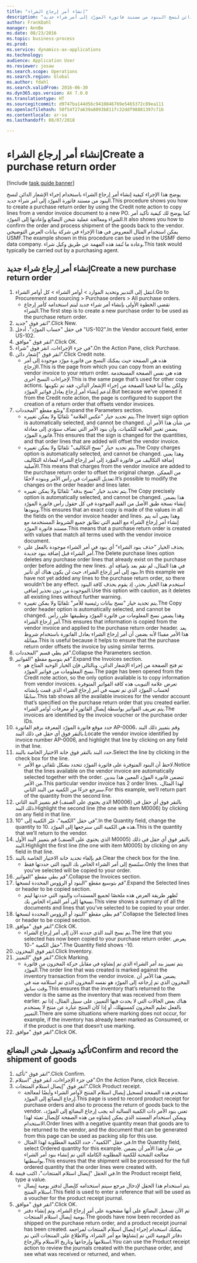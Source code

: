 ```yaml
--- 
title: "إنشاء أمر إرجاع الشراء"
description: "يوضح هذا الإجراء كيفية إنشاء أمر إرجاع الشراء باستخدام إجراء الإشعار الدائن لنسخ البنود من مستند فاتورة المورّد إلى أمر شراء جديد."
author: FrankDahl
manager: AnnBe
ms.date: 08/23/2016
ms.topic: business-process
ms.prod: 
ms.service: dynamics-ax-applications
ms.technology: 
audience: Application User
ms.reviewer: josaw
ms.search.scope: Operations
ms.search.region: Global
ms.author: fdahl
ms.search.validFrom: 2016-06-30
ms.dyn365.ops.version: AX 7.0.0
ms.translationtype: HT
ms.sourcegitcommit: d9747ba144d56c9410846769e5465372c89ea111
ms.openlocfilehash: 50f54f27a639a8093b811fc32ddf98881397c71b
ms.contentlocale: ar-sa
ms.lasthandoff: 08/07/2018

---
```

# <a name="create-a-purchase-return-order"></a><span data-ttu-id="0bbba-103">إنشاء أمر إرجاع الشراء</span><span class="sxs-lookup"><span data-stu-id="0bbba-103">Create a purchase return order</span></span>

[!include [task guide banner](../../includes/task-guide-banner.md)]

<span data-ttu-id="0bbba-104">يوضح هذا الإجراء كيفية إنشاء أمر إرجاع الشراء باستخدام إجراء الإشعار الدائن لنسخ البنود من مستند فاتورة المورّد إلى أمر شراء جديد.</span><span class="sxs-lookup"><span data-stu-id="0bbba-104">This procedure shows you how to create a purchase return order by using the Credit note action to copy lines from a vendor invoice document to a new PO.</span></span> <span data-ttu-id="0bbba-105">كما يوضح لك كيفية تأكيد أمر الشراء ومعالجة عملية شحن البضائع وإعادتها إلى المورّد.</span><span class="sxs-lookup"><span data-stu-id="0bbba-105">It also shows you how to confirm the order and process shipment of the goods back to the vendor.</span></span> <span data-ttu-id="0bbba-106">يمكن استخدام المثال المعروض في هذا الإجراء في شركة بيانات العرض التوضيحي USMF.</span><span class="sxs-lookup"><span data-stu-id="0bbba-106">The example shown in this procedure can be used in the USMF demo data company.</span></span> <span data-ttu-id="0bbba-107">وعادة ما تُنفذ هذه المهمة عن طريق وكيل شراء.</span><span class="sxs-lookup"><span data-stu-id="0bbba-107">This task would typically be carried out by a purchasing agent.</span></span>


## <a name="create-a-new-purchase-return-order"></a><span data-ttu-id="0bbba-108">إنشاء أمر إرجاع شراء جديد</span><span class="sxs-lookup"><span data-stu-id="0bbba-108">Create a new purchase return order</span></span>
1. <span data-ttu-id="0bbba-109">انتقل إلى التدبير وتحديد الموارد > أوامر الشراء > كل أوامر الشراء.</span><span class="sxs-lookup"><span data-stu-id="0bbba-109">Go to Procurement and sourcing > Purchase orders > All purchase orders.</span></span>
    * <span data-ttu-id="0bbba-110">تقضي الخطوة الأولى بإنشاء أمر شراء جديد ليتم استخدامه كأمر إرجاع الشراء.</span><span class="sxs-lookup"><span data-stu-id="0bbba-110">The first step is to create a new purchase order to be used as the purchase return order.</span></span>  
2. <span data-ttu-id="0bbba-111">انقر فوق "جديد".</span><span class="sxs-lookup"><span data-stu-id="0bbba-111">Click New.</span></span>
3. <span data-ttu-id="0bbba-112">في حقل "حساب المورّد‬"، أدخل "US-102".</span><span class="sxs-lookup"><span data-stu-id="0bbba-112">In the Vendor account field, enter US-102.</span></span>
4. <span data-ttu-id="0bbba-113">انقر فوق "موافق".</span><span class="sxs-lookup"><span data-stu-id="0bbba-113">Click OK.</span></span>
5. <span data-ttu-id="0bbba-114">في جزء الإجراءات، انقر فوق "شراء".</span><span class="sxs-lookup"><span data-stu-id="0bbba-114">On the Action Pane, click Purchase.</span></span>
6. <span data-ttu-id="0bbba-115">انقر فوق "إشعار دائن".</span><span class="sxs-lookup"><span data-stu-id="0bbba-115">Click Credit note.</span></span>
    * <span data-ttu-id="0bbba-116">هذه هي الصفحة حيث يمكنك النسخ من فاتورة مورّد موجودة إلى أمر الإرجاع.</span><span class="sxs-lookup"><span data-stu-id="0bbba-116">This is the page from which you can copy from an existing vendor invoice to your return order.</span></span> <span data-ttu-id="0bbba-117">هذه هي نفس الصفحة المستخدمة لإجراءات النسخ أخرى.</span><span class="sxs-lookup"><span data-stu-id="0bbba-117">This is the same page that’s used for other copy actions.</span></span> <span data-ttu-id="0bbba-118">ولكن بما أننا فتحنا الصفحة من إجراء الإشعار الدائن، فقد تم تكوينها لدعم إنشاء أمر إرجاع يعادل فواتير المورّد.</span><span class="sxs-lookup"><span data-stu-id="0bbba-118">But because we’ve opened it from the Credit note action, the page is configured to support the creation of a return order that offsets vendor invoices.</span></span>  
7. <span data-ttu-id="0bbba-119">وسّع مقطع "المحددات".</span><span class="sxs-lookup"><span data-stu-id="0bbba-119">Expand the Parameters section.</span></span>
    * <span data-ttu-id="0bbba-120">يتم تحديد خيار "عكس العلامة‬" تلقائيًا ولا يمكن تغييره.</span><span class="sxs-lookup"><span data-stu-id="0bbba-120">The Invert sign option is automatically selected, and cannot be changed.</span></span> <span data-ttu-id="0bbba-121">من شأن هذا الأمر أن يضمن تغيير العلامة للكميات، وأن بنود الأمر التي تضاف ستؤدي إلى معادلة فاتورة المورّد.</span><span class="sxs-lookup"><span data-stu-id="0bbba-121">This ensures that the sign is changed for the quantities, and that order lines that are added will offset the vendor invoice.</span></span>  
    * <span data-ttu-id="0bbba-122">يتم تحديد خيار "نسخ التكاليف‬" تلقائيًا ولا يمكن تغييره.</span><span class="sxs-lookup"><span data-stu-id="0bbba-122">The Copy charges option is automatically selected, and cannot be changed.</span></span> <span data-ttu-id="0bbba-123">وهذا يعني إضافة التكاليف من فاتورة الموّرد إلى أمر إرجاع الشراء لمعادلة التكاليف الأصلية.</span><span class="sxs-lookup"><span data-stu-id="0bbba-123">This means that charges from the vendor invoice are added to the purchase return order to offset the original charge.</span></span> <span data-ttu-id="0bbba-124">من الممكن تعديل التغييرات في رأس الأمر وبنوده لاحقًا.</span><span class="sxs-lookup"><span data-stu-id="0bbba-124">It’s possible to modify the changes on the order header and lines later.</span></span>  
    * <span data-ttu-id="0bbba-125">يتم تحديد خيار "نسخ بدقة‬‬" تلقائيًا ولا يمكن تغييره.</span><span class="sxs-lookup"><span data-stu-id="0bbba-125">The Copy precisely option is automatically selected, and cannot be changed.</span></span> <span data-ttu-id="0bbba-126">هذا يضمن إنشاء نسخة طبق الأصل من القيم الموجودة في كل حقول رأس فاتورة المورّد وبنودها.</span><span class="sxs-lookup"><span data-stu-id="0bbba-126">This ensures that an exact copy is made of the values in all the fields on the vendor invoice header and lines.</span></span> <span data-ttu-id="0bbba-127">وهذا يعني أنه يتم إنشاء أمر إرجاع الشراء مع القيم التي تطابق جميع الشروط المستخدمة مع مستند فاتورة المورّد.</span><span class="sxs-lookup"><span data-stu-id="0bbba-127">This means that a purchase return order is created with values that match all terms used with the vendor invoice document.</span></span>  
    * <span data-ttu-id="0bbba-128">يحذف الخيار "حذف بنود الشراء" أي بنود في أمر الشراء موجودة بالفعل على أمر الشراء قبل إضافة بنود جديدة.</span><span class="sxs-lookup"><span data-stu-id="0bbba-128">The Delete purchase lines option deletes any purchase order lines that already exist on the purchase order before adding the new lines.</span></span> <span data-ttu-id="0bbba-129">في هذا المثال، لم نقم بعد بإضافة أي بنود إلى أمر إرجاع الشراء، حيث لن يكون هناك أي تأثير.</span><span class="sxs-lookup"><span data-stu-id="0bbba-129">In this example we have not yet added any lines to the purchase return order, so there wouldn’t be any effect.</span></span> <span data-ttu-id="0bbba-130">استخدم هذا الخيار بحذر، إذ يقوم بحذف كافة البنود الموجودة من دون تحذير إضافي.</span><span class="sxs-lookup"><span data-stu-id="0bbba-130">Use this option with caution, as it deletes all existing lines without further warning.</span></span>  
    * <span data-ttu-id="0bbba-131">يتم تحديد خيار "نسخ بيانات رئيسية للأمر‬‬‬" تلقائيًا ولا يمكن تغييره.</span><span class="sxs-lookup"><span data-stu-id="0bbba-131">The Copy order header option is automatically selected, and cannot be changed.</span></span> <span data-ttu-id="0bbba-132">وهذا يضمن نسخ المعلومات من فاتورة المورّد وتطبيقها على رأس أمر إرجاع الشراء.</span><span class="sxs-lookup"><span data-stu-id="0bbba-132">This ensures that information is copied from the vendor invoice and applied to the purchase return order header.</span></span> <span data-ttu-id="0bbba-133">يعد هذا الأمر مفيدًا لأنه يضمن أن أمر إرجاع الشراء يعادل الفاتورة باستخدام شروط مماثلة.</span><span class="sxs-lookup"><span data-stu-id="0bbba-133">This is useful because it helps to ensure that the purchase return order offsets the invoice by using similar terms.</span></span>  
8. <span data-ttu-id="0bbba-134">قم بطي قسم "المحددات".</span><span class="sxs-lookup"><span data-stu-id="0bbba-134">Collapse the Parameters section.</span></span>
9. <span data-ttu-id="0bbba-135">قم بتوسيع مقطع "الفواتير".</span><span class="sxs-lookup"><span data-stu-id="0bbba-135">Expand the Invoices section.</span></span>
    * <span data-ttu-id="0bbba-136">تم فتح الصفحة من إجراء الإشعار الدائن، وبالتالي فإن الخيار الوحيد المتاح هو نسخ المعلومات من فواتير المورّد.</span><span class="sxs-lookup"><span data-stu-id="0bbba-136">The page has been opened from the Credit note action, so the only option available is to copy information from vendor invoices.</span></span> <span data-ttu-id="0bbba-137">تعرض علامة التبويب هذه كافة الفواتير المتوفرة لحساب المورّد الذي تم تعيينه في أمر إرجاع الشراء الذي قمت بإنشائه سابقًا.</span><span class="sxs-lookup"><span data-stu-id="0bbba-137">This tab shows all the available invoices for the vendor account that’s specified on the purchase return order that you created earlier.</span></span>   <span data-ttu-id="0bbba-138">يتم تعريف الفواتير بواسطة إيصال الفاتورة أو معرفات أوامر الشراء.</span><span class="sxs-lookup"><span data-stu-id="0bbba-138">The invoices are identified by the invoice voucher or the purchase order IDs.</span></span>  
10. <span data-ttu-id="0bbba-139">حدد موقع فاتورة المورّد المعرفة برقم الفاتورة AP-0006، وقم بتمييز ذلك البند بالنقر فوق أي حقل في ذلك البند.</span><span class="sxs-lookup"><span data-stu-id="0bbba-139">Locate the vendor invoice identified by invoice number AP-0006, and highlight that line by clicking on any field in that line.</span></span>
11. <span data-ttu-id="0bbba-140">حدد البند بالنقر فوق خانة الاختيار الخاصة بالبند.</span><span class="sxs-lookup"><span data-stu-id="0bbba-140">Select the line by clicking in the check box for the line.</span></span> 
    * <span data-ttu-id="0bbba-141">لاحظ أن البنود المتوفرة على فاتورة المورّد تتحدد بشكل تلقائي مع الأمر.</span><span class="sxs-lookup"><span data-stu-id="0bbba-141">Notice that the lines available on the vendor invoice are automatically selected together with the order.</span></span> <span data-ttu-id="0bbba-142">تتضمن فاتورة المورّد المعين هذا بندين من الأمر.</span><span class="sxs-lookup"><span data-stu-id="0bbba-142">This particular vendor invoice has 2 order lines.</span></span> <span data-ttu-id="0bbba-143">لهذا المثال، سنرجع جزءًا من الكمية من البند الثاني.</span><span class="sxs-lookup"><span data-stu-id="0bbba-143">For this example, we’ll return part of the quantity from the second line.</span></span>  
12. <span data-ttu-id="0bbba-144">قم بتمييز البند الثاني (الذي يحتوي على الصنف M0006) بالنقر فوق أي حقل في ذلك البند.</span><span class="sxs-lookup"><span data-stu-id="0bbba-144">Highlight the second line (the one with item M0006) by clicking on any field in that line.</span></span>
13. <span data-ttu-id="0bbba-145">في حقل "الكمية"، غيّر الكمية إلى "10".</span><span class="sxs-lookup"><span data-stu-id="0bbba-145">In the Quantity field, change the quantity to 10.</span></span> <span data-ttu-id="0bbba-146">هذه هي الكمية التي سنرجعها إلى المورّد.</span><span class="sxs-lookup"><span data-stu-id="0bbba-146">This is the quantity that we’ll return to the vendor.</span></span> 
14. <span data-ttu-id="0bbba-147">قم بتمييز البند الأول (الذي يحتوي على الصنف M0005) بالنقر فوق أي حقل في ذلك البند.</span><span class="sxs-lookup"><span data-stu-id="0bbba-147">Highlight the first line (the one with item M0005) by clicking on any field in that line.</span></span>
15. <span data-ttu-id="0bbba-148">قم بإلغاء تحديد خانة الاختيار الخاصة بالبند.</span><span class="sxs-lookup"><span data-stu-id="0bbba-148">Clear the check box for the line.</span></span>
    * <span data-ttu-id="0bbba-149">ستُنسخ إلى أمر الشراء الخاص بك البنود التي حددتها فقط.</span><span class="sxs-lookup"><span data-stu-id="0bbba-149">Only the lines that you've selected will be copied to your order.</span></span>  
16. <span data-ttu-id="0bbba-150">قم بطي مقطع "الفواتير".</span><span class="sxs-lookup"><span data-stu-id="0bbba-150">Collapse the Invoices section.</span></span>
17. <span data-ttu-id="0bbba-151">قم بتوسيع مقطع "البنود أو الرؤوس المحددة لنسخها".</span><span class="sxs-lookup"><span data-stu-id="0bbba-151">Expand the Selected lines or header to be copied section.</span></span>
    * <span data-ttu-id="0bbba-152">تُظهر طريقة العرض هذه ملخصًا لجميع المستندات والبنود التي حددتها ليتم نسخها إلى أمر الشراء الخاص بك.</span><span class="sxs-lookup"><span data-stu-id="0bbba-152">This view shows a summary of all the documents and lines that you’ve selected to be copied to your order.</span></span>  
18. <span data-ttu-id="0bbba-153">قم بطي مقطع "البنود أو الرؤوس المحددة لنسخها".</span><span class="sxs-lookup"><span data-stu-id="0bbba-153">Collapse the Selected lines or header to be copied section.</span></span>
19. <span data-ttu-id="0bbba-154">انقر فوق "موافق".</span><span class="sxs-lookup"><span data-stu-id="0bbba-154">Click OK.</span></span>
    * <span data-ttu-id="0bbba-155">تم نسخ البند الذي حددته الآن إلى أمر إرجاع الشراء‬.</span><span class="sxs-lookup"><span data-stu-id="0bbba-155">The line that you selected has now been copied to your purchase return order.</span></span> <span data-ttu-id="0bbba-156">يعرض حقل الكمية "-10".</span><span class="sxs-lookup"><span data-stu-id="0bbba-156">The Quantity field shows -10.</span></span>   
20. <span data-ttu-id="0bbba-157">انقر فوق المخزون.</span><span class="sxs-lookup"><span data-stu-id="0bbba-157">Click Inventory.</span></span>
21. <span data-ttu-id="0bbba-158">انقر فوق "التمييز".</span><span class="sxs-lookup"><span data-stu-id="0bbba-158">Click Marking.</span></span>
    * <span data-ttu-id="0bbba-159">يتم تمييز بند أمر الشراء الذي تم إنشاؤه في مقابل حركة المخزون من فاتورة المورّد.</span><span class="sxs-lookup"><span data-stu-id="0bbba-159">The order line that was created is marked against the inventory transaction from the vendor invoice.</span></span> <span data-ttu-id="0bbba-160">يضمن هذا الأمر أن المخزون الذي تم إرجاعه إلى المورّد هو نفسه المخزون الذي تم استلامه منه في وقت سابق.</span><span class="sxs-lookup"><span data-stu-id="0bbba-160">This ensures that the inventory that’s returned to the vendor is the same as the inventory that was received from them earlier.</span></span> <span data-ttu-id="0bbba-161">هناك بعض الحالات التي لا يحدث فيها التمييز، على سبيل المثال، إذا تم بالفعل تعليم المخزون كمستهلك، أو إذا كان المنتج عبارة عن منتج لا يستخدم التمييز.</span><span class="sxs-lookup"><span data-stu-id="0bbba-161">There are some situations where marking does not occur, for example, if the inventory has already been marked as Consumed, or if the product is one that doesn’t use marking.</span></span>  
22. <span data-ttu-id="0bbba-162">انقر فوق "موافق".</span><span class="sxs-lookup"><span data-stu-id="0bbba-162">Click OK.</span></span>

## <a name="confirm-and-record-the-shipment-of-goods"></a><span data-ttu-id="0bbba-163">تأكيد وتسجيل شحن البضائع</span><span class="sxs-lookup"><span data-stu-id="0bbba-163">Confirm and record the shipment of goods</span></span>
1. <span data-ttu-id="0bbba-164">انقر فوق "تأكيد".</span><span class="sxs-lookup"><span data-stu-id="0bbba-164">Click Confirm.</span></span>
2. <span data-ttu-id="0bbba-165">في جزء الإجراءات، انقر فوق "استلام".</span><span class="sxs-lookup"><span data-stu-id="0bbba-165">On the Action Pane, click Receive.</span></span>
3. <span data-ttu-id="0bbba-166">انقر فوق "إيصال استلام المنتجات".</span><span class="sxs-lookup"><span data-stu-id="0bbba-166">Click Product receipt.</span></span>
    * <span data-ttu-id="0bbba-167">تستخدم هذه الصفحة لتسجيل إيصال استلام المنتج لأوامر الشراء وأيضًا لمعالجة إرجاع البضائع إلى المورّد.</span><span class="sxs-lookup"><span data-stu-id="0bbba-167">This page is used to record product receipt for purchase orders and also to process the return of goods back to the vendor.</span></span> <span data-ttu-id="0bbba-168">تعني بنود الأمر ذات الكمية السالبة أنه يجب إرجاع البضائع إلى المورّد، ويمكن استخدام المستند الذي يمكن إنشاؤه من هذه الصفحة كإيصال تعبئة لهذا الاستخدام.</span><span class="sxs-lookup"><span data-stu-id="0bbba-168">Order lines with a negative quantity mean that goods are to be returned to the vendor, and the document that can be generated from this page can be used as packing slip for this use.</span></span>   
    * <span data-ttu-id="0bbba-169">في حقل "الكمية"، حدد الكمية المطلوبة لهذا المثال.</span><span class="sxs-lookup"><span data-stu-id="0bbba-169">In the Quantity field, select Ordered quantity for this example.</span></span>   <span data-ttu-id="0bbba-170">من شأن هذا الأمر أن يضمن معالجة الشحنة للكمية المطلوبة الكاملة التي تم إنشاء بنود أمر الشراء بواسطتها.</span><span class="sxs-lookup"><span data-stu-id="0bbba-170">This ensures that the shipment will be processed for the full ordered quantity that the order lines were created with.</span></span>   
4. <span data-ttu-id="0bbba-171">في الحقل "إيصال استلام المنتجات"، اكتب قيمة.</span><span class="sxs-lookup"><span data-stu-id="0bbba-171">In the Product receipt field, type a value.</span></span>
    * <span data-ttu-id="0bbba-172">يتم استخدام هذا الحقل لإدخال مرجع سيتم استخدامه كإيصال لدفتر يومية إيصال استلام المنتج.</span><span class="sxs-lookup"><span data-stu-id="0bbba-172">This field is used to enter a reference that will be used as a voucher for the product receipt journal.</span></span>  
5. <span data-ttu-id="0bbba-173">انقر فوق "موافق".</span><span class="sxs-lookup"><span data-stu-id="0bbba-173">Click OK.</span></span>
    * <span data-ttu-id="0bbba-174">تم الآن تسجيل البضائع على أنها مشحونة على أمر إرجاع الشراء، وتم إنشاء دفتر يومية إيصال استلام المنتجات.</span><span class="sxs-lookup"><span data-stu-id="0bbba-174">The goods have now been recorded as shipped on the purchase return order, and a product receipt journal has been created.</span></span> <span data-ttu-id="0bbba-175">يمكنك استخدام إجراء إيصال استلام المنتجات لمراجعة دفاتر اليومية التي تم إنشاؤها مع أمر الشراء، والاطلاع على المنتجات التي تم استلامها وإرجاعها وتاريخ الاستلام والإرجاع.</span><span class="sxs-lookup"><span data-stu-id="0bbba-175">You can use the Product receipt action to review the journals created with the purchase order, and see what was received or returned, and when.</span></span>  


